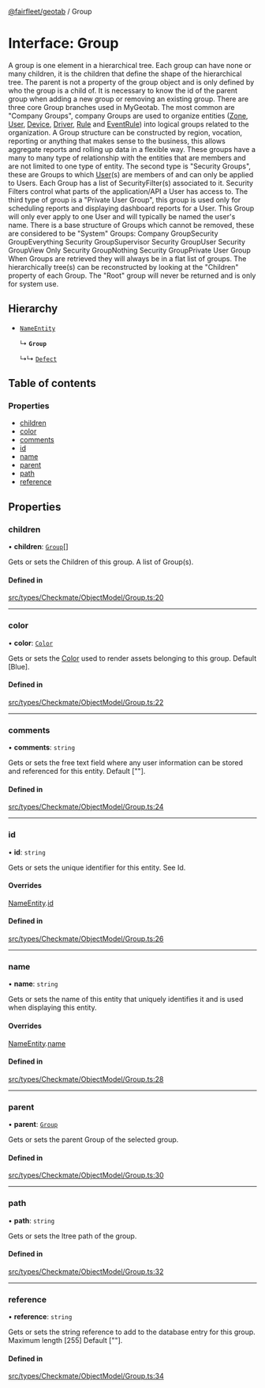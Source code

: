 [@fairfleet/geotab](../README.md) / Group

# Interface: Group

A group is one element in a hierarchical tree. Each group can have none or many children, it is the children that define the shape of the hierarchical tree. The parent is not a property of the group object and is only defined by who the group is a child of. It is necessary to know the id of the parent group when adding a new group or removing an existing group.
 There are three core Group branches used in MyGeotab. The most common are "Company Groups", company Groups are used to organize entities ([Zone](Zone.md), [User](User.md), [Device](Device.md), [Driver](Driver.md), [Rule](Rule.md) and [EventRule](EventRule.md)) into logical groups related to the organization. A Group structure can be constructed by region, vocation, reporting or anything that makes sense to the business, this allows aggregate reports and rolling up data in a flexible way. These groups have a many to many type of relationship with the entities that are members and are not limited to one type of entity.
 The second type is "Security Groups", these are Groups to which [User](User.md)(s) are members of and can only be applied to Users. Each Group has a list of SecurityFilter(s) associated to it. Security Filters control what parts of the application/API a User has access to.
 The third type of group is a "Private User Group", this group is used only for scheduling reports and displaying dashboard reports for a User. This Group will only ever apply to one User and will typically be named the user's name.
 There is a base structure of Groups which cannot be removed, these are considered to be "System"
 Groups:
 <list><item><description>Company Group</description></item><item><description>Security Group</description></item><item><description>Everything Security Group</description></item><item><description>Supervisor Security Group</description></item><item><description>User Security Group</description></item><item><description>View Only Security Group</description></item><item><description>Nothing Security Group</description></item><item><description>Private User Group</description></item></list>
 When Groups are retrieved they will always be in a flat list of groups. The hierarchically tree(s) can be reconstructed by looking at the "Children" property of each Group. The "Root" group will never be returned and is only for system use.

## Hierarchy

- [`NameEntity`](NameEntity.md)

  ↳ **`Group`**

  ↳↳ [`Defect`](Defect.md)

## Table of contents

### Properties

- [children](Group.md#children)
- [color](Group.md#color)
- [comments](Group.md#comments)
- [id](Group.md#id)
- [name](Group.md#name)
- [parent](Group.md#parent)
- [path](Group.md#path)
- [reference](Group.md#reference)

## Properties

### children

• **children**: [`Group`](Group.md)[]

Gets or sets the Children of this group. A list of Group(s).

#### Defined in

[src/types/Checkmate/ObjectModel/Group.ts:20](https://github.com/fairfleet/geotab/blob/ff38bfc/src/types/Checkmate/ObjectModel/Group.ts#L20)

___

### color

• **color**: [`Color`](Color.md)

Gets or sets the [Color](Color.md) used to render assets belonging to this group. Default [Blue].

#### Defined in

[src/types/Checkmate/ObjectModel/Group.ts:22](https://github.com/fairfleet/geotab/blob/ff38bfc/src/types/Checkmate/ObjectModel/Group.ts#L22)

___

### comments

• **comments**: `string`

Gets or sets the free text field where any user information can be stored and referenced for this entity. Default [""].

#### Defined in

[src/types/Checkmate/ObjectModel/Group.ts:24](https://github.com/fairfleet/geotab/blob/ff38bfc/src/types/Checkmate/ObjectModel/Group.ts#L24)

___

### id

• **id**: `string`

Gets or sets the unique identifier for this entity. See Id.

#### Overrides

[NameEntity](NameEntity.md).[id](NameEntity.md#id)

#### Defined in

[src/types/Checkmate/ObjectModel/Group.ts:26](https://github.com/fairfleet/geotab/blob/ff38bfc/src/types/Checkmate/ObjectModel/Group.ts#L26)

___

### name

• **name**: `string`

Gets or sets the name of this entity that uniquely identifies it and is used when displaying this entity.

#### Overrides

[NameEntity](NameEntity.md).[name](NameEntity.md#name)

#### Defined in

[src/types/Checkmate/ObjectModel/Group.ts:28](https://github.com/fairfleet/geotab/blob/ff38bfc/src/types/Checkmate/ObjectModel/Group.ts#L28)

___

### parent

• **parent**: [`Group`](Group.md)

Gets or sets the parent Group of the selected group.

#### Defined in

[src/types/Checkmate/ObjectModel/Group.ts:30](https://github.com/fairfleet/geotab/blob/ff38bfc/src/types/Checkmate/ObjectModel/Group.ts#L30)

___

### path

• **path**: `string`

Gets or sets the ltree path of the group.

#### Defined in

[src/types/Checkmate/ObjectModel/Group.ts:32](https://github.com/fairfleet/geotab/blob/ff38bfc/src/types/Checkmate/ObjectModel/Group.ts#L32)

___

### reference

• **reference**: `string`

Gets or sets the string reference to add to the database entry for this group. Maximum length [255] Default [""].

#### Defined in

[src/types/Checkmate/ObjectModel/Group.ts:34](https://github.com/fairfleet/geotab/blob/ff38bfc/src/types/Checkmate/ObjectModel/Group.ts#L34)
